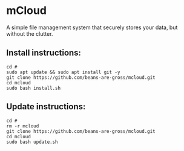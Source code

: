 # mCloud

A simple file management system that securely stores your data, but without the clutter.

## Install instructions:

```
cd #
sudo apt update && sudo apt install git -y
git clone https://github.com/beans-are-gross/mcloud.git
cd mcloud
sudo bash install.sh
```

## Update instructions:

```
cd #
rm -r mcloud
git clone https://github.com/beans-are-gross/mcloud.git
cd mcloud
sudo bash update.sh
```

